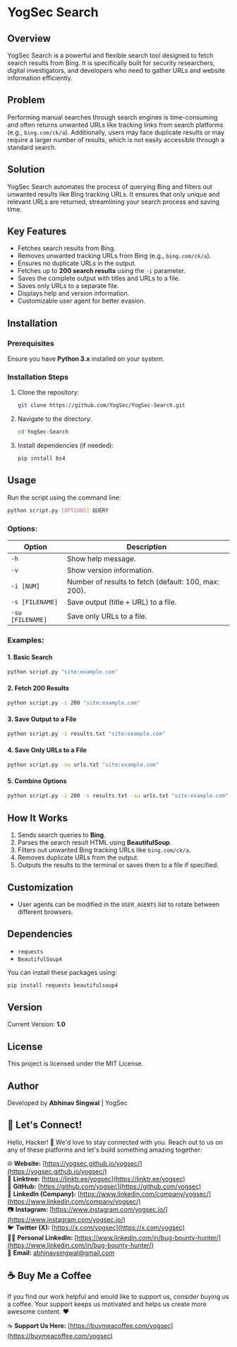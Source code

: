 # YogSec Search

## Overview
YogSec Search is a powerful and flexible search tool designed to fetch search results from Bing. It is specifically built for security researchers, digital investigators, and developers who need to gather URLs and website information efficiently. 

## Problem
Performing manual searches through search engines is time-consuming and often returns unwanted URLs like tracking links from search platforms (e.g., `bing.com/ck/a`). Additionally, users may face duplicate results or may require a larger number of results, which is not easily accessible through a standard search.

## Solution
YogSec Search automates the process of querying Bing and filters out unwanted results like Bing tracking URLs. It ensures that only unique and relevant URLs are returned, streamlining your search process and saving time.

## Key Features
- Fetches search results from Bing.
- Removes unwanted tracking URLs from Bing (e.g., `bing.com/ck/a`).
- Ensures no duplicate URLs in the output.
- Fetches up to **200 search results** using the `-i` parameter.
- Saves the complete output with titles and URLs to a file.
- Saves only URLs to a separate file.
- Displays help and version information.
- Customizable user agent for better evasion.

## Installation
### Prerequisites
Ensure you have **Python 3.x** installed on your system.

### Installation Steps
1. Clone the repository:
    ```bash
    git clone https://github.com/YogSec/YogSec-Search.git
    ```
2. Navigate to the directory:
    ```bash
    cd YogSec-Search
    ```
3. Install dependencies (if needed):
    ```bash
    pip install bs4
    ```

## Usage
Run the script using the command line:

```bash
python script.py [OPTIONS] QUERY
```

### Options:
| Option        | Description                                          |
|---------------|------------------------------------------------------|
| `-h`          | Show help message.                                   |
| `-v`          | Show version information.                            |
| `-i [NUM]`    | Number of results to fetch (default: 100, max: 200). |
| `-s [FILENAME]` | Save output (title + URL) to a file.              |
| `-su [FILENAME]` | Save only URLs to a file.                        |

### Examples:
#### 1. Basic Search
```bash
python script.py "site:example.com"
```
#### 2. Fetch 200 Results
```bash
python script.py -i 200 "site:example.com"
```
#### 3. Save Output to a File
```bash
python script.py -s results.txt "site:example.com"
```
#### 4. Save Only URLs to a File
```bash
python script.py -su urls.txt "site:example.com"
```
#### 5. Combine Options
```bash
python script.py -i 200 -s results.txt -su urls.txt "site:example.com"
```

## How It Works
1. Sends search queries to **Bing**.
2. Parses the search result HTML using **BeautifulSoup**.
3. Filters out unwanted Bing tracking URLs like `bing.com/ck/a`.
4. Removes duplicate URLs from the output.
5. Outputs the results to the terminal or saves them to a file if specified.

## Customization
- User agents can be modified in the `USER_AGENTS` list to rotate between different browsers.

## Dependencies
- `requests`
- `BeautifulSoup4`

You can install these packages using:
```bash
pip install requests beautifulsoup4
```

## Version
Current Version: **1.0**

## License
This project is licensed under the MIT License.

## Author
Developed by **Abhinav Singwal** | YogSec

## 🌟 Let's Connect!

Hello, Hacker! 👋 We'd love to stay connected with you. Reach out to us on any of these platforms and let's build something amazing together:

🌐 **Website:** [https://yogsec.github.io/yogsec/](https://yogsec.github.io/yogsec/)  
📜 **Linktree:** [https://linktr.ee/yogsec](https://linktr.ee/yogsec)  
🔗 **GitHub:** [https://github.com/yogsec](https://github.com/yogsec)  
💼 **LinkedIn (Company):** [https://www.linkedin.com/company/yogsec/](https://www.linkedin.com/company/yogsec/)  
📷 **Instagram:** [https://www.instagram.com/yogsec.io/](https://www.instagram.com/yogsec.io/)  
🐦 **Twitter (X):** [https://x.com/yogsec](https://x.com/yogsec)  
👨‍💼 **Personal LinkedIn:** [https://www.linkedin.com/in/bug-bounty-hunter/](https://www.linkedin.com/in/bug-bounty-hunter/)  
📧 **Email:** abhinavsingwal@gmail.com

## ☕ Buy Me a Coffee

If you find our work helpful and would like to support us, consider buying us a coffee. Your support keeps us motivated and helps us create more awesome content. ❤️

☕ **Support Us Here:** [https://buymeacoffee.com/yogsec](https://buymeacoffee.com/yogsec)
